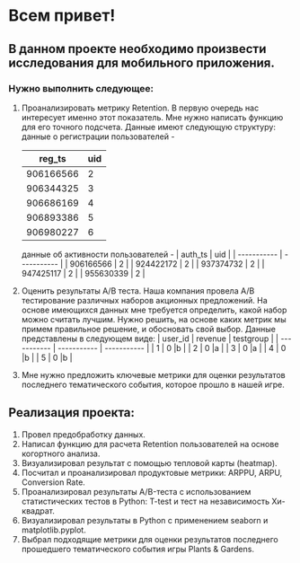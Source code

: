 # Всем привет! 
## В данном проекте необходимо произвести исследования для мобильного приложения.
### Нужно выполнить следующее:
1) Проанализировать метрику Retention. В первую очередь нас интересует именно этот показатель. Мне нужно написать функцию для его точного подсчета.
   Данные имеют следующую структуру:
   данные о регистрации пользователей -

   |    reg_ts   | uid         |
   | ----------- | ----------- |
   | 906166566    |  2   |
   | 906344325    | 3    |
   |  906686169   | 4    |
   | 906893386    | 5    |
   | 906980227    | 6    |
   	
 	
   данные об активности пользователей -
   |    auth_ts  | uid         |
   | ----------- | ----------- |
   | 906166566    |  2   |
   | 924422172    | 2    |
   |  937374732   | 2    |
   | 947425117    | 2    |
   | 955630339    | 2    |
   	
 	
2) Оценить результаты A/B теста. Наша компания провела A/B тестирование различных наборов акционных предложений. На основе имеющихся данных мне требуется определить, какой набор можно считать лучшим. Нужно решить, на основе каких метрик мы примем правильное решение, и обосновать свой выбор.
   Данные представлены в следующем виде:
   |    user_id  | revenue     | testgroup   |
   | ----------- | ----------- | ----------- |
   | 1    |  0   |b    | 
   | 2    | 0    |a    | 
   |  3   | 0    |a    | 
   | 4    | 0    |b    | 
   | 5    | 0    |b    | 
   
   		
   
3) Мне нужно предложить ключевые метрики для оценки результатов последнего тематического события, которое прошло в нашей игре.

## Реализация проекта:
1. Провел предобработку данных.
2. Написал функцию для расчета Retention пользователей на основе когортного анализа.
3. Визуализировал результат с помощью тепловой карты (heatmap).
4. Посчитал и проанализировал продуктовые метрики: ARPPU, ARPU, Conversion Rate. 
5. Проанализировал результаты А/B-теста с использованием статистических тестов в Python: T-test и тест на независимость Хи-квадрат.
6. Визуализировал результаты в Python с применением seaborn и matplotlib.pyplot.
7. Выбрал подходящие метрики для оценки результатов последнего прошедшего тематического события игры Plants & Gardens.



